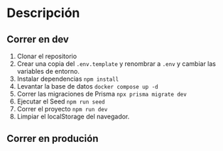 # Descripción

## Correr en dev

1. Clonar el repositorio
2. Crear una copia del ```.env.template``` y renombrar a ```.env``` y cambiar las variables de entorno.
3. Instalar dependencias ```npm install```
4. Levantar la base de datos ```docker compose up -d```
5. Correr las migraciones de Prisma ```npx prisma migrate dev```
6. Ejecutar el Seed ```npm run seed```
7. Correr el proyecto ```npm run dev```
8. Limpiar el localStorage del navegador.

## Correr en produción
